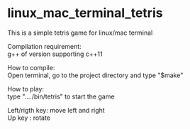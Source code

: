 # linux_mac_terminal_tetris

This is a simple tetris game for linux/mac terminal

Compilation requirement:<br />
g++ of version supporting c++11

How to compile:<br />
Open terminal, go to the project directory and type "$make"
    
How to play:<br />
type "..../bin/tetris" to start the game

Left/rigth key: move left and right<br />
Up key        : rotate<br />

